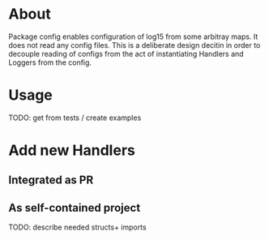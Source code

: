 # About 

Package config enables configuration of log15 from some arbitray maps. It does not read any config files. 
This is a deliberate design decitin in order to decouple reading of configs from the act of instantiating
Handlers and Loggers from the config.

# Usage
TODO: get from tests / create examples


# Add new Handlers

## Integrated as PR

## As  self-contained project
TODO: describe needed structs+ imports 